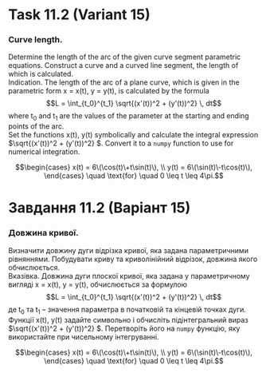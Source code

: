 # Task 11.2 (Variant 15)

### Curve length.

Determine the length of the arc of the given curve segment
parametric equations. Construct a curve and a curved line segment, the length of which is calculated.\
Indication. The length of the arc of a plane curve, which is given in the parametric form x = x(t), y = y(t), is
calculated by the formula 
$$L = \int_{t_0}^{t_1} \sqrt{(x'(t))^2 + (y'(t))^2} \, dt$$
where t<sub>0</sub> and t<sub>1</sub> are the values of the parameter at the starting and ending points of the arc.\
Set the functions x(t), y(t) symbolically and calculate the integral expression $\sqrt{(x'(t))^2 + (y'(t))^2} $. Convert
it to a ```numpy``` function to use for numerical integration.

$$\begin{cases}
    x(t) = 6\(\cos(t)\+t\sin(t)\), \\
    y(t) = 6\(\sin(t)\-t\cos(t)\),
\end{cases}
\quad \text{for} \quad 0 \leq t \leq 4\pi.$$



# Завдання 11.2 (Варіант 15)

### Довжина кривої.

Визначити довжину дуги відрізка кривої, яка задана
параметричними рівняннями. Побудувати криву та криволінійний відрізок,
довжина якого обчислюється.\
Вказівка. Довжина дуги плоскої кривої, яка задана у параметричному вигляді
x = x(t), y = y(t), обчислюється за формулою
$$L = \int_{t_0}^{t_1} \sqrt{(x'(t))^2 + (y'(t))^2} \, dt$$
де t<sub>0</sub> та t<sub>1</sub> – значення параметра в початковій та кінцевій точках дуги.\
Функції x(t), y(t) задайте символьно і обчисліть підінтегральний вираз
$\sqrt{(x'(t))^2 + (y'(t))^2} $. Перетворіть його на ```numpy``` функцію, яку використайте при
чисельному інтегруванні.

$$\begin{cases}
    x(t) = 6\(\cos(t)\+t\sin(t)\), \\
    y(t) = 6\(\sin(t)\-t\cos(t)\),
\end{cases}
\quad \text{for} \quad 0 \leq t \leq 4\pi.$$
